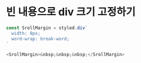 # 빈 내용으로 div 크기 고정하기
```javascript 
const SrollMargin = styled.div`
  width: 8px;
  word-wrap: break-word;
`

<SrollMargin>&nbsp;&nbsp;&nbsp;</SrollMargin>
```
